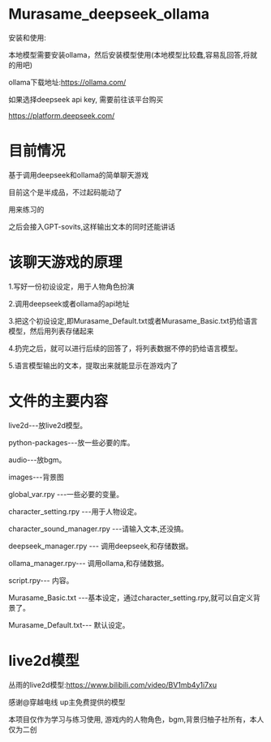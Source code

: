 # Murasame_deepseek_ollama

安装和使用: 

本地模型需要安装ollama，然后安装模型使用(本地模型比较蠢,容易乱回答,将就的用吧)

ollama下载地址:https://ollama.com/   

如果选择deepseek api key, 需要前往该平台购买

https://platform.deepseek.com/

# 目前情况

基于调用deepseek和ollama的简单聊天游戏

目前这个是半成品，不过起码能动了

用来练习的

之后会接入GPT-sovits,这样输出文本的同时还能讲话

# 该聊天游戏的原理

1.写好一份初设设定，用于人物角色扮演 

2.调用deepseek或者ollama的api地址
 
3.把这个初设设定,即Murasame_Default.txt或者Murasame_Basic.txt扔给语言模型，然后用列表存储起来

4.扔完之后，就可以进行后续的回答了，将列表数据不停的扔给语言模型。

5.语言模型输出的文本，提取出来就能显示在游戏内了

# 文件的主要内容

live2d---放live2d模型。

python-packages---放一些必要的库。

audio---放bgm。

images---背景图

global_var.rpy ---一些必要的变量。

character_setting.rpy ---用于人物设定。

character_sound_manager.rpy ---请输入文本,还没搞。

deepseek_manager.rpy --- 调用deepseek,和存储数据。

ollama_manager.rpy--- 调用ollama,和存储数据。

script.rpy--- 内容。

Murasame_Basic.txt ---基本设定，通过character_setting.rpy,就可以自定义背景了。

Murasame_Default.txt--- 默认设定。

# live2d模型
丛雨的live2d模型:https://www.bilibili.com/video/BV1mb4y1i7xu

感谢@穿越电线 up主免费提供的模型

本项目仅作为学习与练习使用, 游戏内的人物角色，bgm,背景归柚子社所有，本人仅为二创

